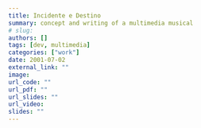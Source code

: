 ```yaml
---
title: Incidente e Destino
summary: concept and writing of a multimedia musical
# slug: 
authors: []
tags: [dev, multimedia]
categories: ["work"]
date: 2001-07-02
external_link: ""
image:
url_code: ""
url_pdf: ""
url_slides: ""
url_video:
slides: ""
---
```


